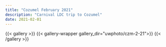 ```yaml
---
title: "Cozumel February 2021"
description: "Carnival LDC trip to Cozumel"
date: 2021-02-01
---
```


{{< gallery >}}
{{< gallery-wrapper gallery_dir="uwphoto/czm-2-21">}}
{{< /gallery >}}

